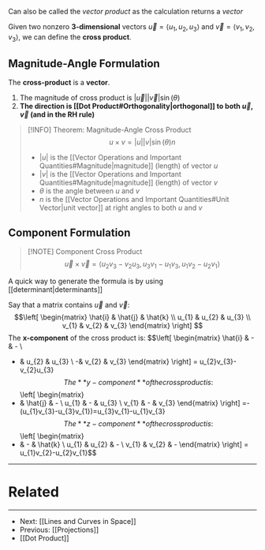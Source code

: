 Can also be called the *vector product* as the calculation returns a *vector* 

Given two nonzero **3-dimensional** vectors $\vec{u}=\left< u_{1},u_{2},u_{3} \right>$ and $\vec{v}=\left< v_{1},v_{2},v_{3} \right>$, we can define the **cross product**.

## Magnitude-Angle Formulation
The **cross-product** is a **vector**.

1) The magnitude of cross product is $\lvert \vec{u} \rvert\lvert \vec{v} \rvert\sin(\theta)$
2) **The direction is [[Dot Product#Orthogonality|orthogonal]] to both $\vec{u}, \vec{v}$ (and in the RH rule)**

> [!INFO] Theorem: Magnitude-Angle Cross Product
> $$u \times v = \lvert u \rvert \lvert v \rvert \sin(\theta)n$$
> - $\lvert u \rvert$ is the [[Vector Operations and Important Quantities#Magnitude|magnitude]] (length) of vector $u$
> - $\lvert v \rvert$ is the [[Vector Operations and Important Quantities#Magnitude|magnitude]] (length) of vector $v$
> - $\theta$ is the angle between $u$ and $v$
> - $n$ is the [[Vector Operations and Important Quantities#Unit Vector|unit vector]] at right angles to both $u$ and $v$


## Component Formulation

> [!NOTE] Component Cross Product
> $$\vec{u} \times \vec{v}=\left< u_{2}v_{3}-v_{2}u_{3},u_{3}v_{1}-u_{1}v_{3},u_{1}v_{2}-u_{2}v_{1} \right> $$

A quick way to generate the formula is by using [[determinant|determinants]]

Say that a matrix contains $\vec{u}$ and $\vec{v}$:
$$\left[ \begin{matrix}
\hat{i} & \hat{j} & \hat{k} \\
u_{1} & u_{2} & u_{3} \\
v_{1} & v_{2} & v_{3}
\end{matrix} \right] $$
The **x-component** of the cross product is:
$$\left[ \begin{matrix}
\hat{i} & - & - \\
- & u_{2} & u_{3} \\
-& v_{2} & v_{3}
\end{matrix} \right] = u_{2}v_{3}-v_{2}u_{3}$$
The **y-component** of the cross product is:
$$\left[ \begin{matrix}
- & \hat{j} & - \\
u_{1} & - & u_{3} \\
v_{1} & - & v_{3}
\end{matrix} \right] =-(u_{1}v_{3}-u_{3}v_{1})=u_{3}v_{1}-u_{1}v_{3}$$
The **z-component** of the cross product is:
$$\left[ \begin{matrix}
- & - & \hat{k} \\
u_{1} & u_{2} & - \\
v_{1} & v_{2} & -
\end{matrix} \right] = u_{1}v_{2}-u_{2}v_{1}$$




---
# Related
---
- Next: [[Lines and Curves in Space]]
- Previous: [[Projections]]
- [[Dot Product]]